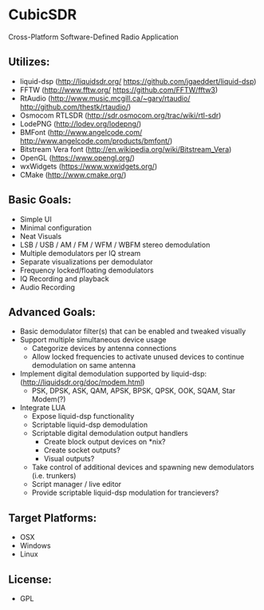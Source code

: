 CubicSDR
========

Cross-Platform Software-Defined Radio Application

Utilizes: 
--------
  - liquid-dsp (http://liquidsdr.org/ https://github.com/jgaeddert/liquid-dsp)
  - FFTW (http://www.fftw.org/ https://github.com/FFTW/fftw3)
  - RtAudio (http://www.music.mcgill.ca/~gary/rtaudio/ http://github.com/thestk/rtaudio/)
  - Osmocom RTLSDR (http://sdr.osmocom.org/trac/wiki/rtl-sdr)
  - LodePNG (http://lodev.org/lodepng/)
  - BMFont (http://www.angelcode.com/ http://www.angelcode.com/products/bmfont/)
  - Bitstream Vera font (http://en.wikipedia.org/wiki/Bitstream_Vera)
  - OpenGL (https://www.opengl.org/)
  - wxWidgets (https://www.wxwidgets.org/)
  - CMake (http://www.cmake.org/)


Basic Goals:
-----------
  - Simple UI
  - Minimal configuration
  - Neat Visuals
  - LSB / USB / AM / FM / WFM / WBFM stereo demodulation
  - Multiple demodulators per IQ stream
  - Separate visualizations per demodulator
  - Frequency locked/floating demodulators
  - IQ Recording and playback
  - Audio Recording


Advanced Goals:
--------------
  - Basic demodulator filter(s) that can be enabled and tweaked visually
  - Support multiple simultaneous device usage
    * Categorize devices by antenna connections
    * Allow locked frequencies to activate unused devices to continue demodulation on same antenna
  - Implement digital demodulation supported by liquid-dsp: (http://liquidsdr.org/doc/modem.html)
    * PSK, DPSK, ASK, QAM, APSK, BPSK, QPSK, OOK, SQAM, Star Modem(?)
  - Integrate LUA
    * Expose liquid-dsp functionality
    * Scriptable liquid-dsp demodulation
    * Scriptable digital demodulation output handlers
      - Create block output devices on *nix?
      - Create socket outputs?
      - Visual outputs?
    * Take control of additional devices and spawning new demodulators (i.e. trunkers)
    * Script manager / live editor
    * Provide scriptable liquid-dsp modulation for trancievers?


Target Platforms:
----------------
  - OSX
  - Windows
  - Linux


License:
-------
  - GPL

